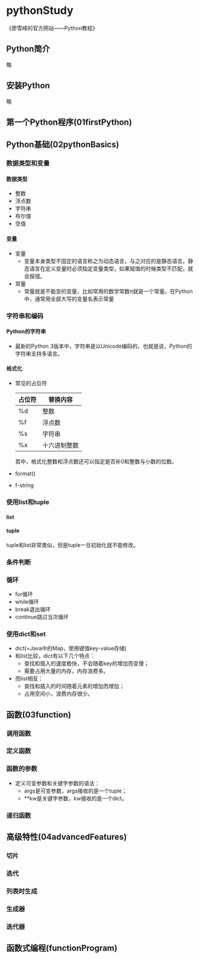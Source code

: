 # pythonStudy
《廖雪峰的官方网站——Python教程》

## Python简介

略

## 安装Python

略

## 第一个Python程序(01firstPython)

## Python基础(02pythonBasics)

### 数据类型和变量

#### 数据类型
- 整数
- 浮点数
- 字符串
- 布尔值
- 空值

#### 变量
- 变量
    * 变量本身类型不固定的语言称之为动态语言，与之对应的是静态语言。静态语言在定义变量时必须指定变量类型，如果赋值的时候类型不匹配，就会报错。
- 常量
    * 常量就是不能变的变量，比如常用的数学常数π就是一个常量。在Python中，通常用全部大写的变量名表示常量
### 字符串和编码

#### Python的字符串
- 最新的Python 3版本中，字符串是以Unicode编码的，也就是说，Python的字符串支持多语言。

#### 格式化
- 常见的占位符
    
    |占位符|替换内容|
    |----|----|
    |%d|整数|
    |%f|浮点数|
    |%s|字符串|
    |%x|十六进制整数|
    其中，格式化整数和浮点数还可以指定是否补0和整数与小数的位数。
- format()
- f-string
### 使用list和tuple

#### list

#### tuple

tuple和list非常类似，但是tuple一旦初始化就不能修改。

### 条件判断

### 循环
- for循环
- while循环
- break退出循环
- continue跳过当次循环

### 使用dict和set
- dict(=Java中的Map，使用键值key-value存储)
- 和list比较，dict有以下几个特点：
    * 查找和插入的速度极快，不会随着key的增加而变慢；
    * 需要占用大量的内存，内存浪费多。
- 而list相反：
    * 查找和插入的时间随着元素的增加而增加；
    * 占用空间小，浪费内存很少。
    
## 函数(03function)

### 调用函数

### 定义函数

### 函数的参数
- 定义可变参数和关键字参数的语法：
    * args是可变参数，args接收的是一个tuple；
    * **kw是关键字参数，kw接收的是一个dict。
    
### 递归函数

## 高级特性(04advancedFeatures)

### 切片

### 迭代

### 列表时生成

### 生成器

### 迭代器

## 函数式编程(functionProgram)
